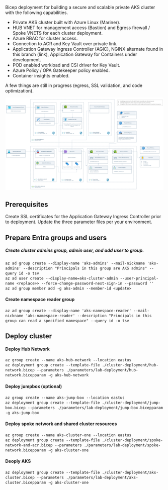Bicep deployment for building a secure and scalable private AKS cluster with the following capabilities.

- Private AKS cluster built with Azure Linux (Mariner).
- HUB VNET for management access (Bastion) and Egress firewall / Spoke VNETS for each cluster deployment.
- Azure RBAC for cluster access.
- Connection to ACR and Key Vault over private link.
- Application Gateway Ingress Controller (AGIC), NGINX alternate found in this branch (link), Application Gateway for Containers under development.
- POD enabled workload and CSI driver for Key Vault.
- Azure Policy / OPA Gatekeeper policy enabled.
- Container insights enabled.

A few things are still in progress (egress, SSL validation, and code optimization).

![Cluster architecture](./documenation/diagram.png)

## Prerequisites

Create SSL certificates for the Application Gateway Ingress Controller prior to deployment. Update the three parameter files per your environment.

## Prepare Entra groups and users

##### Create cluster admins group, admin user, and add user to group.

```
az ad group create --display-name 'aks-admins' --mail-nickname 'aks-admins' --description "Principals in this group are AKS admins" --query id -o tsv
az ad user create --display-name=aks-cluster-admin --user-principal-name <replace>> --force-change-password-next-sign-in --password ''
az ad group member add -g aks-admin --member-id <update>
```

#### Create namespace reader group

```
az ad group create --display-name 'aks-namespace-reader' --mail-nickname 'aks-namespace-reader' --description "Principals in this group can read a specified namespace" --query id -o tsv
```

## Deploy cluster

#### Deploy Hub Network

```
az group create --name aks-hub-network --location eastus
az deployment group create --template-file ./cluster-deployment/hub-network.bicep --parameters ./parameters/lab-deployment/hub-network.bicepparam -g aks-hub-network
```

#### Deploy jumpbox (optional)

```
az group create --name aks-jump-box --location eastus
az deployment group create --template-file ./cluster-deployment/jump-box.bicep --parameters ./parameters/lab-deployment/jump-box.bicepparam -g aks-jump-box
```

#### Deploy spoke network and shared cluster resources

```
az group create --name aks-cluster-one --location eastus
az deployment group create --template-file ./cluster-deployment/spoke-network-and-acr.bicep --parameters ./parameters/lab-deployment/spoke-network.bicepparam -g aks-cluster-one
```

#### Deoply AKS

```
az deployment group create --template-file ./cluster-deployment/aks-cluster.bicep --parameters ./parameters/lab-deployment/aks-cluster.bicepparam -g aks-cluster-one
```